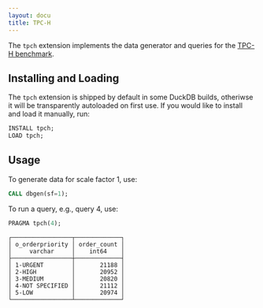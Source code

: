 ```yaml
---
layout: docu
title: TPC-H
---
```


The `tpch` extension implements the data generator and queries for the [TPC-H benchmark](https://www.tpc.org/tpch/).

## Installing and Loading

The `tpch` extension is shipped by default in some DuckDB builds, otheriwse it will be transparently autoloaded on first use.
If you would like to install and load it manually, run:

```sql
INSTALL tpch;
LOAD tpch;
```

## Usage

To generate data for scale factor 1, use:

```sql
CALL dbgen(sf=1);
```

To run a query, e.g., query 4, use:

```sql
PRAGMA tpch(4);
```
```text
┌─────────────────┬─────────────┐
│ o_orderpriority │ order_count │
│     varchar     │    int64    │
├─────────────────┼─────────────┤
│ 1-URGENT        │       21188 │
│ 2-HIGH          │       20952 │
│ 3-MEDIUM        │       20820 │
│ 4-NOT SPECIFIED │       21112 │
│ 5-LOW           │       20974 │
└─────────────────┴─────────────┘
```
